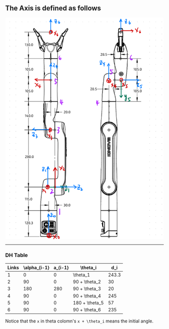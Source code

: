 ## The Axis is defined as follows

![Axes](./res/Axes_define.png)

---
### DH Table
| Links | \alpha_{i-1} | a_{i-1} | \theta_i | d_i
| -- | -- | -- | -- | -- |
|1| 0 | 0 | \theta_1 | 243.3 |
|2| 90 | 0 | 90 + \theta_2 | 30 |
|3| 180| 280 | 90 + \theta_3 | 20 |
|4| 90 | 0 | 90 + \theta_4 | 245 |
|5| 90 | 0 | 180 + \theta_5 | 57 |
|6| 90 | 0 | 90 + \theta_6 | 235 |

Notice that the `x` in theta colomn's `x + \theta_i` means the initial angle.
